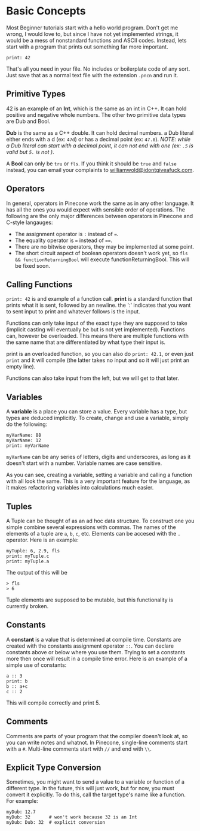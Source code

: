 # Basic Concepts

Most Beginner tutorials start with a hello world program. Don't get me wrong, I would love to, but since I have not yet implemented strings, it would be a mess of nonstandard functions and ASCII codes. Instead, lets start with a program that prints out something far more important.
```
print: 42
```
That's all you need in your file. No includes or boilerplate code of any sort. Just save that as a normal text file with the extension `.pncn` and run it.

## Primitive Types

42 is an example of an __Int__, which is the same as an int in C++. It can hold positive and negative whole numbers. The other two primitive data types are Dub and Bool.

__Dub__ is the same as a C++ double. It can hold decimal numbers. a Dub literal either ends with a d (ex: `47d`) or has a decimal point (ex: `47.0`). _NOTE: while a Dub literal can start with a decimal point, it can not end with one (ex: `.5` is valid but `5.` is not )_.

A __Bool__ can only be `tru` or `fls`. If you think it should be `true` and `false` instead, you can email your complaints to williamwold@idontgiveafuck.com.

## Operators

In general, operators in Pinecone work the same as in any other language. It has all the ones you would expect with sensible order of operations. The following are the only major differences between operators in Pinecone and C-style langauges:
* The assignment operator is `:` instead of `=`.
* The equality operator is `=` instead of `==`.
* There are no bitwise operators, they may be implemented at some point.
* The short circuit aspect of boolean operators doesn't work yet, so `fls && functionReturningBool` will execute functionReturningBool. This will be fixed soon.

## Calling Functions

`print: 42` is and example of a function call. __print__ is a standard function that prints what it is sent, followed by an newline. the ':' indicates that you want to sent input to print and whatever follows is the input.

Functions can only take input of the exact type they are supposed to take (implicit casting will eventually be but is not yet implemented). Functions can, however be overloaded. This means there are multiple functions with the same name that are differentiated by what type their input is.

print is an overloaded function, so you can also do `print: 42.1`, or even just `print` and it will compile (the latter takes no input and so it will just print an empty line).

Functions can also take input from the left, but we will get to that later.

## Variables

A __variable__ is a place you can store a value. Every variable has a type, but types are deduced implicitly. To create, change and use a variable, simply do the following:
```
myVarName: 88
myVarName: 12
print: myVarName
```
`myVarName` can be any series of letters, digits and underscores, as long as it doesn't start with a number. Variable names are case sensitive.

As you can see, creating a variable, setting a variable and calling a function with all look the same. This is a very important feature for the language, as it makes refactoring variables into calculations much easier.

## Tuples

A Tuple can be thought of as an ad hoc data structure. To construct one you simple combine several expressions with commas. The names of the elements of a tuple are `a`, `b`, `c`, etc. Elements can be accesed with the `.` operator. Here is an example:
```
myTuple: 6, 2.9, fls
print: myTuple.c
print: myTuple.a
```
The output of this will be
```
> fls
> 6
```
Tuple elements are supposed to be mutable, but this functionality is currently broken.

## Constants

A __constant__ is a value that is determined at compile time. Constants are created with the constants assignment operator `::`. You can declare constants above or below where you use them. Trying to set a constants more then once will result in a compile time error. Here is an example of a simple use of constants:
```
a :: 3
print: b
b :: a+c
c :: 2
```
This will compile correctly and print 5.

## Comments

Comments are parts of your program that the compiler doesn't look at, so you can write notes and whatnot. In Pinecone, single-line comments start with a `#`. Multi-line comments start with `//` and end with `\\`.

## Explicit Type Conversion

Sometimes, you might want to send a value to a variable or function of a different type. In the future, this will just work, but for now, you must convert it explicitly. To do this, call the target type's name like a function. For example:
```
myDub: 12.7
myDub: 32       # won't work because 32 is an Int
myDub: Dub: 32  # explicit conversion
```
